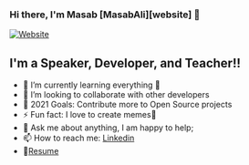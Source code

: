 ### Hi there, I'm Masab [MasabAli][website] 👋

[![Website](https://img.shields.io/website?label=masabali.me&style=for-the-badge&url=https%3A%2F%2Fmasabali.me)](https://www.masabali.me/)

## I'm a Speaker, Developer, and Teacher!!

- 🌱 I’m currently learning everything 🤣
- 👯 I’m looking to collaborate with other developers
- 🥅 2021 Goals: Contribute more to Open Source projects
- ⚡ Fun fact: I love to create memes🤣
- 💬 Ask me about anything, I am happy to help;
- 📫 How to reach me: [Linkedin](http://www.linkedin.com/in/masab-ali-860697179)
- 📝[Resume](https://www.masabali.me/Resume.pdf)
